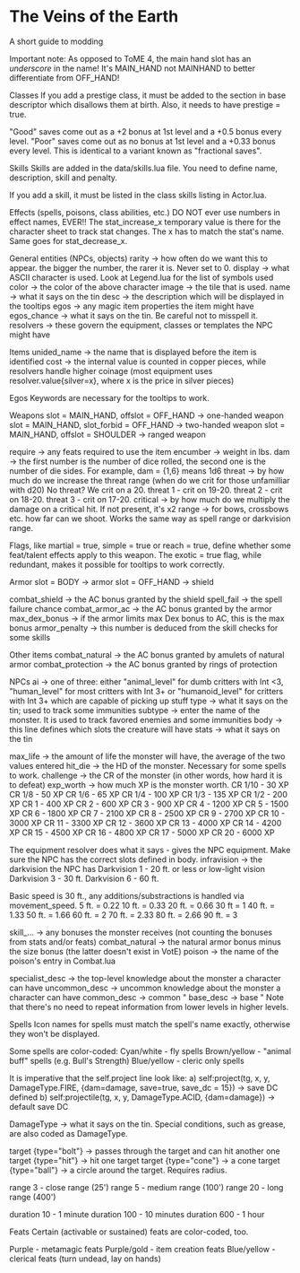 The Veins of the Earth
=========

A short guide to modding

Important note:
As opposed to ToME 4, the main hand slot has an *underscore* in the name! It's MAIN_HAND not MAINHAND to better differentiate from OFF_HAND!

Classes
If you add a prestige class, it must be added to the section in base descriptor which disallows them at birth. Also, it needs to have prestige = true.

"Good" saves come out as a +2 bonus at 1st level and a +0.5 bonus every level.
"Poor" saves come out as no bonus at 1st level and a +0.33 bonus every level.
This is identical to a variant known as "fractional saves".

Skills
Skills are added in the data/skills.lua file. You need to define name, description, skill and penalty.

If you add a skill, it must be listed in the class skills listing in Actor.lua.

Effects (spells, poisons, class abilities, etc.)
DO NOT ever use numbers in effect names, EVER!!
The stat_increase_x temporary value is there for the character sheet to track stat changes. The x has to match the stat's name.
Same goes for stat_decrease_x.

General entities (NPCs, objects)
rarity -> how often do we want this to appear. the bigger the number, the rarer it is. Never set to 0.
display -> what ASCII character is used. Look at Legend.lua for the list of symbols used
color -> the color of the above character
image -> the tile that is used.
name -> what it says on the tin
desc -> the description which will be displayed in the tooltips
egos -> any magic item properties the item might have
egos_chance -> what it says on the tin. Be careful not to misspell it.
resolvers -> these govern the equipment, classes or templates the NPC might have

Items
unided_name -> the name that is displayed before the item is identified
cost -> the internal value is counted in copper pieces, while resolvers handle higher coinage (most equipment uses resolver.value{silver=x}, where x is the price in silver pieces)

Egos
Keywords are necessary for the tooltips to work.

Weapons
slot = MAIN_HAND, offslot = OFF_HAND -> one-handed weapon
slot = MAIN_HAND, slot_forbid = OFF_HAND -> two-handed weapon
slot = MAIN_HAND, offslot = SHOULDER -> ranged weapon

require -> any feats required to use the item
encumber -> weight in lbs.
dam -> the first number is the number of dice rolled, the second one is the number of die sides.
For example, dam = {1,6} means 1d6
threat -> by how much do we increase the threat range (when do we crit for those unfamilliar with d20)
No threat? We crit on a 20. threat 1 - crit on 19-20. threat 2 - crit on 18-20. threat 3 - crit on 17-20.
critical -> by how much do we multiply the damage on a critical hit. If not present, it's x2
range -> for bows, crossbows etc. how far can we shoot. Works the same way as spell range or darkvision range.

Flags, like martial = true, simple = true or reach = true, define whether some feat/talent effects apply to this weapon. The exotic = true flag, while redundant, makes it possible for tooltips to work correctly.

Armor
slot = BODY -> armor
slot = OFF_HAND -> shield

combat_shield -> the AC bonus granted by the shield
spell_fail -> the spell failure chance
combat_armor_ac -> the AC bonus granted by the armor
max_dex_bonus -> if the armor limits max Dex bonus to AC, this is the max bonus
armor_penalty -> this number is deduced from the skill checks for some skills

Other items
combat_natural -> the AC bonus granted by amulets of natural armor
combat_protection -> the AC bonus granted by rings of protection

NPCs
ai -> one of three: either "animal_level" for dumb critters with Int <3, "human_level" for most critters with Int 3+ or "humanoid_level" for critters with Int 3+ which are capable of picking up stuff
type -> what it says on the tin; used to track some immunities
subtype -> enter the name of the monster. It is used to track favored enemies and some immunities
body -> this line defines which slots the creature will have
stats -> what it says on the tin

max_life -> the amount of life the monster will have, the average of the two values entered
hit_die -> the HD of the monster. Necessary for some spells to work.
challenge -> the CR of the monster (in other words, how hard it is to defeat)
exp_worth -> how much XP is the monster worth.
CR 1/10 - 30 XP
CR 1/8 - 50 XP
CR 1/6 - 65 XP
CR 1/4 - 100 XP
CR 1/3 - 135 XP
CR 1/2 - 200 XP
CR 1 - 400 XP
CR 2 - 600 XP
CR 3 - 900 XP
CR 4 - 1200 XP
CR 5 - 1500 XP
CR 6 - 1800 XP
CR 7 - 2100 XP
CR 8 - 2500 XP
CR 9 - 2700 XP
CR 10 - 3000 XP
CR 11 - 3300 XP
CR 12 - 3600 XP
CR 13 - 4000 XP
CR 14 - 4200 XP
CR 15 - 4500 XP
CR 16 - 4800 XP
CR 17 - 5000 XP
CR 20 - 6000 XP

The equipment resolver does what it says - gives the NPC equipment. Make sure the NPC has the correct slots defined in body.
infravision -> the darkvision the NPC has
Darkvision 1 - 20 ft. or less or low-light vision
Darkvision 3 - 30 ft.
Darkvision 6 - 60 ft.

Basic speed is 30 ft., any additions/substractions is handled via movement_speed.
5 ft. = 0.22
10 ft. = 0.33
20 ft. = 0.66
30 ft  = 1
40 ft. = 1.33
50 ft. = 1.66
60 ft. = 2
70 ft. = 2.33
80 ft. = 2.66
90 ft. = 3

skill_... -> any bonuses the monster receives (not counting the bonuses from stats and/or feats)
combat_natural -> the natural armor bonus minus the size bonus (the latter doesn't exist in VotE)
poison -> the name of the poison's entry in Combat.lua

specialist_desc -> the top-level knowledge about the monster a character can have
uncommon_desc -> uncommon knowledge about the monster a character can have
common_desc -> common "
base_desc -> base "
Note that there's no need to repeat information from lower levels in higher levels.


Spells
Icon names for spells must match the spell's name exactly, otherwise they won't be displayed.

Some spells are color-coded:
Cyan/white - fly spells
Brown/yellow - "animal buff" spells (e.g. Bull's Strength)
Blue/yellow - cleric only spells


It is imperative that the self.project line look like:
a) self:project(tg, x, y, DamageType.FIRE, {dam=damage, save=true, save_dc = 15}) -> save DC defined
b) self:projectile(tg, x, y, DamageType.ACID, {dam=damage}) -> default save DC

DamageType -> what it says on the tin. Special conditions, such as grease, are also coded as DamageType.

target {type="bolt"} -> passes through the target and can hit another one
target {type="hit"} -> hit one target
target {type="cone"} -> a cone
target {type="ball"} -> a circle around the target. Requires radius.

range 3 - close range (25')
range 5 - medium range (100')
range 20 - long range (400')

duration 10 - 1 minute
duration 100 - 10 minutes
duration 600 - 1 hour

Feats
Certain (activable or sustained) feats are color-coded, too.

Purple - metamagic feats
Purple/gold - item creation feats
Blue/yellow - clerical feats (turn undead, lay on hands)
